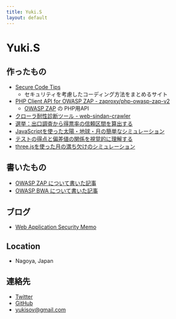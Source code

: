 ```yaml
---
title: Yuki.S
layout: default
---
```



Yuki.S
====

<div class="index" markdown="1">

作ったもの
----

- [Secure Code Tips](http://code4sec.com)
    - セキュリティを考慮したコーディング方法をまとめるサイト
- [PHP Client API for OWASP ZAP - zaproxy/php-owasp-zap-v2](https://packagist.org/packages/zaproxy/php-owasp-zap-v2)
    - [OWASP ZAP](https://www.owasp.org/index.php/OWASP_Zed_Attack_Proxy_Project) の PHP用API
- [クローラ耐性診断ツール - web-sindan-crawler](https://github.com/yukisov/web-sindan-crawler)
- [選挙：出口調査から得票率の信頼区間を算出する](http://misc.pupha.net/confidence_interval.html)
- [JavaScriptを使った太陽・地球・月の簡単なシミュレーション](http://misc.pupha.net/sun_earth_moon/)
- [テストの得点と偏差値の関係を視覚的に理解する](http://misc.pupha.net/deviation_simulation/)
- [three.jsを使った月の満ち欠けのシミュレーション](http://misc.pupha.net/moon_shape/)

書いたもの
----

- [OWASP ZAP について書いた記事](http://www.pupha.net/owasp-zap/)
- [OWASP BWA について書いた記事](http://www.pupha.net/owasp-bwa/)


ブログ
----

- [Web Application Security Memo](http://www.pupha.net/)


Location
----

- Nagoya, Japan


連絡先
----



-  <a href="https://twitter.com/yukisov" target="_blank"><i class="fa fa-twitter"></i> Twitter</a><br/>
-  <a href="https://github.com/yukisov" target="_blank"><i class="fa fa-github"></i> GitHub</a><br/>
-  <a href="mailto:yukisov@gmail.com"><i class="fa fa-envelope"></i> yukisov@gmail.com</a>



</div>
